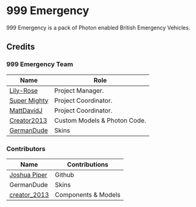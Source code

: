 # 999 Emergency

999 Emergency is a pack of Photon enabled British Emergency Vehicles.

## Credits

### 999 Emergency Team

| Name | Role |
| --- | --- |
| [Lily-Rose](https://steamcommunity.com/id/OfficialPhotonThot) | Project Manager. |
| [Super Mighty](https://github.com/SuperMighty1) | Project Coordinator. |
| [MattDavidJ](https://steamcommunity.com/profiles/76561198230436120) | Project Coordinator. |
| [Creator2013](https://steamcommunity.com/id/creator_2013) | Custom Models & Photon Code. |
| [GermanDude](https://steamcommunity.com/id/theonlygermandude) | Skins |


### Contributors
| Name | Contributions |
| --- | --- |
| [Joshua Piper](https://github.com/JoshPiper) | Github |
| GermanDude | Skins |
| [creator_2013](https://github.com/creator2013) | Components & Models |
